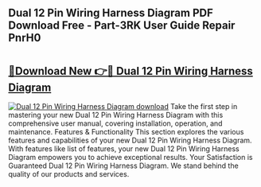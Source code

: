 ## Dual 12 Pin Wiring Harness Diagram PDF Download Free - Part-3RK User Guide Repair PnrH0

# <h2><a href="http://dfkgf9.blite.top/?on=Dual+12+Pin+Wiring+Harness+Diagram">🔗Download New 👉🔴 Dual 12 Pin Wiring Harness Diagram</a></h2>

[![Dual 12 Pin Wiring Harness Diagram download](https://i.imgur.com/lujVjoI.png)](http://dfkgf9.blite.top/?on=Dual+12+Pin+Wiring+Harness+Diagram)
Take the first step in mastering your new Dual 12 Pin Wiring Harness Diagram with this comprehensive user manual, covering installation, operation, and maintenance. Features & Functionality This section explores the various features and capabilities of your new Dual 12 Pin Wiring Harness Diagram. With features like list of features, your new Dual 12 Pin Wiring Harness Diagram empowers you to achieve exceptional results. Your Satisfaction is Guaranteed Dual 12 Pin Wiring Harness Diagram. We stand behind the quality of our products and services.
